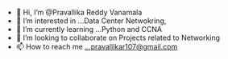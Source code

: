 - 👋 Hi, I’m @Pravallika Reddy Vanamala
- 👀 I’m interested in ...Data Center Netwokring, 
- 🌱 I’m currently learning ...Python and CCNA
- 💞️ I’m looking to collaborate on Projects related to Networking
- 📫 How to reach me ...pravallikar107@gmail.com

<!---
PravallikaVanamala/Pravallika Vanamala is a ✨ special ✨ repository because its `README.md` (this file) appears on your GitHub profile.
You can click the Preview link to take a look at your changes.
--->

